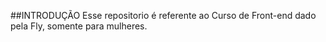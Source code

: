 ##INTRODUÇÃO
Esse repositorio é referente ao Curso de Front-end dado pela Fly, somente para mulheres.

